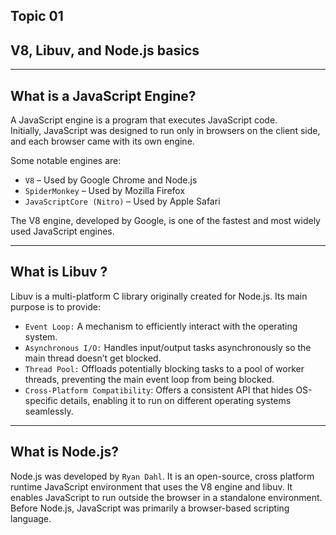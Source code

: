 ## Topic 01
## V8, Libuv, and Node.js basics 

-------------------------------------------------------------------------------------
## What is a JavaScript Engine?
A JavaScript engine is a program that executes JavaScript code.  
Initially, JavaScript was designed to run only in browsers on the client side, and each browser came with its own engine.

Some notable engines are:  
- `V8` – Used by Google Chrome and Node.js  
- `SpiderMonkey` – Used by Mozilla Firefox  
- `JavaScriptCore (Nitro)` – Used by Apple Safari  

The V8 engine, developed by Google, is one of the fastest and most widely used JavaScript engines.


-------------------------------------------------------------------------------------
## What is Libuv ?
Libuv is a multi-platform C library originally created for Node.js. Its main purpose is to provide:

- `Event Loop:` A mechanism to efficiently interact with the operating system.
- `Asynchronous I/O:` Handles input/output tasks asynchronously so the main thread doesn’t get blocked.
- `Thread Pool:` Offloads potentially blocking tasks to a pool of worker threads, preventing the main event loop from being blocked.
- `Cross-Platform Compatibility`: Offers a consistent API that hides OS-specific details, enabling it to run on different operating systems seamlessly.


-------------------------------------------------------------------------------------
## What is Node.js?
Node.js was developed by `Ryan Dahl`. It is an open-source, cross platform runtime JavaScript environment that uses the V8 engine and libuv. It enables JavaScript to run outside the browser in a standalone environment. Before Node.js, JavaScript was primarily a browser-based scripting language.
